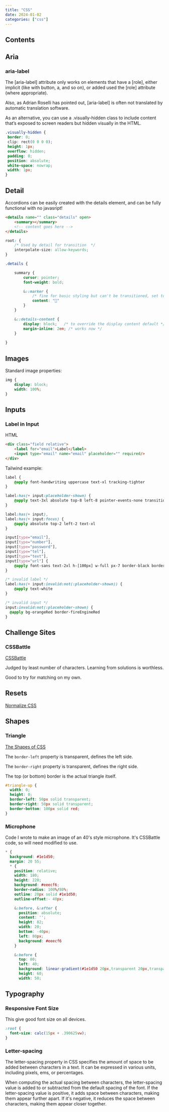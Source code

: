 ```yaml
---
title: "CSS"
date: 2024-01-02
categories: ["css"]
---
```


## Contents

## Aria

### aria-label

The [aria-label] attribute only works on elements that have a [role], either implicit (like with button, a, and so on), or added used the [role] attribute (where appropriate).

Also, as Adrian Roselli has pointed out, [aria-label] is often not translated by automatic translation software.

As an alternative, you can use a .visually-hidden class to include content that’s exposed to screen readers but hidden visually in the HTML.

```css
.visually-hidden {
 border: 0;
 clip: rect(0 0 0 0);
 height: 1px;
 overflow: hidden;
 padding: 0;
 position: absolute;
 white-space: nowrap;
 width: 1px;
}
```

## Detail

Accordions can be easily created with the details element, and can be fully functional with no javasript!

```html
<details name="" class="details" open>
    <summary></summary>
    <!-- content goes here -->
</details>
```

```css
root: {
    /* Used by detail for transition  */
    interpolate-size: allow-keywords;
}
```

```css
.details {

    summary {
        cursor: pointer;
        font-weight: bold;

        &::marker {
            /* fine for basic styling but can't be transitioned, set to content: "" and use ::before for transition. */
            content: "🙂"
        }
    }   

    &::details-content {
        display: block;   /* to override the display content default */
        margin-inline: 2em; /* works now */
    }
      
}
```
## Images

Standard image properties:

```css
img {
    display: block;
    width: 100%;
}
```

## Inputs

### Label in Input

HTML

```html
<div class="field relative">
    <label for="email">Label</label>
    <input type="email" name="email" placeholder="" required/>
</div>
```

Tailwind example:

```css
label {
    @apply font-handwriting uppercase text-xl tracking-tighter
}

label:has(+ input:placeholder-shown) {
    @apply text-3xl absolute top-8 left-8 pointer-events-none transition-all duration-300
}

label:has(+ input),
label:has(+ input:focus) {
    @apply absolute top-2 left-2 text-xl
}

input[type="email"],
input[type="number"],
input[type="password"],
input[type="tel"],
input[type="text"],
input[type="url"] {
    @apply font-sans text-2xl h-[100px] w-full px-7 border-black border-2
}

/* invalid label */
label:has(+ input:invalid:not(:placeholder-shown)) {
    @apply text-white
}

/* invalid input */
input:invalid:not(:placeholder-shown) {
  @apply bg-orangeRed border-fireEngineRed
}
```

## Challenge Sites

### CSSBattle

[CSSBattle](https://cssbattle.dev/)

Judged by least number of characters. Learning from solutions is worthless.

Good to try for matching on my own.

## Resets

[Normalize CSS](https://necolas.github.io/normalize.css/)

## Shapes

### Triangle

[The Shapes of CSS](https://css-tricks.com/the-shapes-of-css/)

The `border-left` property is transparent, defines the left side.

The `border-right` property is transparent, defines the right side.

The top (or bottom) border is the actual triangle itself.

```css
#triangle-up {
  width: 0;
  height: 0;
  border-left: 50px solid transparent;
  border-right: 50px solid transparent;
  border-bottom: 100px solid red;
}
```

### Microphone

Code I wrote to make an image of an 40's style microphone. It's CSSBattle code, so will need modified to use.

```css
* {
  background: #1e1d50;
  margin: 20 55;
  * {
    position: relative;
    width: 180;
    height: 220;
    background: #eeecf6;
    border-radius: 100%/80%;
    outline: 20px solid #1e1d50;
    outline-offset:- 40px;

    &:before, &:after {
      position: absolute;
      content: '';
      height: 82;
      width: 20;
      bottom: -40px;
      left: 80px;
      background: #eeecf6
    }

    &:before {
      top: 80;
      left: 40;
      background: linear-gradient(#1e1d50 20px,transparent 20px,transparent 40px, #1e1d50 40px);
      height: 60;
      width: 50;
```

## Typography

### Responsive Font Size

This give good font size on all devices.

```css
:root {
  font-size: calc(15px + .390625vw);
}
```

### Letter-spacing

The letter-spacing property in CSS specifies the amount of space to be added between characters in a text. It can be expressed in various units, including pixels, ems, or percentages.

When computing the actual spacing between characters, the letter-spacing value is added to or subtracted from the default spacing of the font. If the letter-spacing value is positive, it adds space between characters, making them appear further apart. If it's negative, it reduces the space between characters, making them appear closer together.
